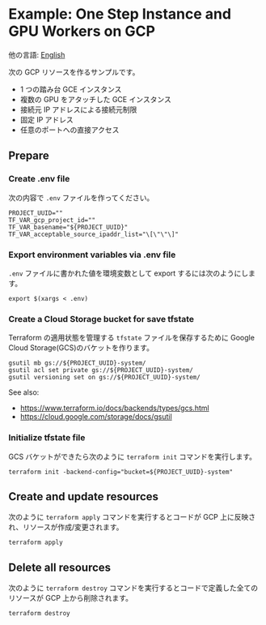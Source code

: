 # Example: One Step Instance and GPU Workers on GCP

他の言語: [English](.)

次の GCP リソースを作るサンプルです。

- 1 つの踏み台 GCE インスタンス
- 複数の GPU をアタッチした GCE インスタンス
- 接続元 IP アドレスによる接続元制限
- 固定 IP アドレス
- 任意のポートへの直接アクセス

## Prepare

### Create .env file

次の内容で `.env` ファイルを作ってください。

```
PROJECT_UUID=""
TF_VAR_gcp_project_id=""
TF_VAR_basename="${PROJECT_UUID}"
TF_VAR_acceptable_source_ipaddr_list="\[\"\"\]"
```

### Export environment variables via .env file

`.env` ファイルに書かれた値を環境変数として export するには次のようにします。

```shellsession
export $(xargs < .env)
```

### Create a Cloud Storage bucket for save tfstate

Terraform の適用状態を管理する `tfstate` ファイルを保存するために Google Cloud Storage(GCS)のバケットを作ります。

```shellsession
gsutil mb gs://${PROJECT_UUID}-system/
gsutil acl set private gs://${PROJECT_UUID}-system/
gsutil versioning set on gs://${PROJECT_UUID}-system/
```

See also:

- https://www.terraform.io/docs/backends/types/gcs.html
- https://cloud.google.com/storage/docs/gsutil

### Initialize tfstate file

GCS バケットができたら次のように `terraform init` コマンドを実行します。

```shellsession
terraform init -backend-config="bucket=${PROJECT_UUID}-system"
```

## Create and update resources

次のように `terraform apply` コマンドを実行するとコードが GCP 上に反映され、リソースが作成/変更されます。

```shellsession
terraform apply
```

## Delete all resources

次のように `terraform destroy` コマンドを実行するとコードで定義した全てのリソースが GCP 上から削除されます。

```shellsession
terraform destroy
```
